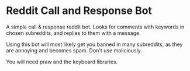# Reddit Call and Response Bot
A simple call &amp; response reddit bot.
Looks for comments with keywords in chosen subreddits, and replies to them with a message.

Using this bot will most likely get you banned in many subreddits, as they are annoying and becomes spam.
Don't use maliciously.

You will need praw and the keyboard libraries.
